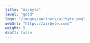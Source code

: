 ```yaml
---
title: "Airbyte"
level: "gold"
logo: "/images/partners/airbyte.png"
webUrl: "https://airbyte.com/"
weight: 5
draft: false
---
```

